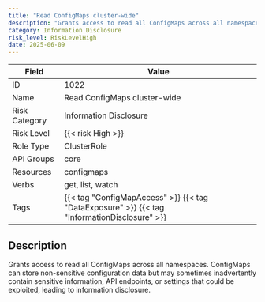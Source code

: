 ```yaml
---
title: "Read ConfigMaps cluster-wide"
description: "Grants access to read all ConfigMaps across all namespaces. ConfigMaps can store non-sensitive configuration data but may sometimes inadvertently contain sensitive information, API endpoints, or settings that could be exploited, leading to information disclosure."
category: Information Disclosure
risk_level: RiskLevelHigh
date: 2025-06-09
---
```


| Field         | Value                                                                                        |
| ------------- | -------------------------------------------------------------------------------------------- |
| ID            | 1022                                                                                         |
| Name          | Read ConfigMaps cluster-wide                                                                 |
| Risk Category | Information Disclosure                                                                       |
| Risk Level    | {{< risk High >}}                                                                            |
| Role Type     | ClusterRole                                                                                  |
| API Groups    | core                                                                                         |
| Resources     | configmaps                                                                                   |
| Verbs         | get, list, watch                                                                             |
| Tags          | {{< tag "ConfigMapAccess" >}} {{< tag "DataExposure" >}} {{< tag "InformationDisclosure" >}} |

## Description

Grants access to read all ConfigMaps across all namespaces. ConfigMaps can store non-sensitive configuration data but may sometimes inadvertently contain sensitive information, API endpoints, or settings that could be exploited, leading to information disclosure.
